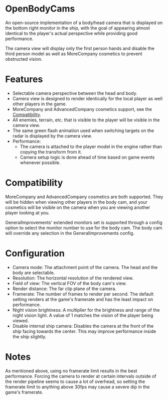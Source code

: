# OpenBodyCams
An open-source implementation of a body/head camera that is displayed on the bottom right monitor in the ship, with the goal of appearing almost identical to the player's actual perspective while providing good performance.

The camera view will display only the first person hands and disable the third person model as well as MoreCompany cosmetics to prevent obstructed vision.

# Features
- Selectable camera perspective between the head and body.
- Camera view is designed to render identically for the local player as well other players in the game.
- MoreCompany and AdvancedCompany cosmetics support, see the [Compatibility](#compatibility).
- All enemies, terrain, etc. that is visible to the player will be visible in the camera view.
- The same green flash animation used when switching targets on the radar is displayed by the camera view.
- Performance:
  - The camera is attached to the player model in the engine rather than copying the transform from it.
  - Camera setup logic is done ahead of time based on game events whenever possible.

# Compatibility
MoreCompany and AdvancedCompany cosmetics are both supported. They will be hidden when viewing other players in the body cam, and your cosmetics will be visible on the camera when you are viewing another player looking at you.

GeneralImprovements' extended monitors set is supported through a config option to select the monitor number to use for the body cam. The body cam will override any selection in the GeneralImprovements config.

# Configuration
- Camera mode: The attachment point of the camera. The head and the body are selectable.
- Resolution: The horizontal resolution of the rendered view.
- Field of view: The vertical FOV of the body cam's view.
- Render distance: The far clip plane of the camera.
- Framerate: The number of frames to render per second. The default setting renders at the game's framerate and has the least impact on performance.
- Night vision brightness: A multiplier for the brightness and range of the night vision light. A value of 1 matches the vision of the player being viewed.
- Disable internal ship camera: Disables the camera at the front of the ship facing towards the center. This may improve performance inside the ship slightly.

# Notes
As mentioned above, using no framerate limit results in the best performance. Forcing the camera to render at certain intervals outside of the render pipeline seems to cause a lot of overhead, so setting the framerate limit to anything above 30fps may cause a severe dip in the game's framerate.
